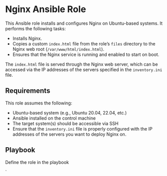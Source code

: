 # Nginx Ansible Role

This Ansible role installs and configures Nginx on Ubuntu-based systems. It performs the following tasks:
- Installs Nginx.
- Copies a custom `index.html` file from the role’s `files` directory to the Nginx web root (`/var/www/html/index.html`).
- Ensures that the Nginx service is running and enabled to start on boot.

The `index.html` file is served through the Nginx web server, which can be accessed via the IP addresses of the servers specified in the `inventory.ini` file.

## Requirements

This role assumes the following:

- Ubuntu-based system (e.g., Ubuntu 20.04, 22.04, etc.)
- Ansible installed on the control machine
- The target system(s) should be accessible via SSH
- Ensure that the `inventory.ini` file is properly configured with the IP addresses of the servers you want to deploy Nginx on.

##  Playbook
Define the  role in the playbook

`
